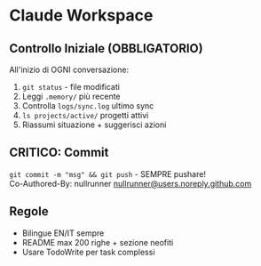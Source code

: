 # Claude Workspace

## Controllo Iniziale (OBBLIGATORIO)
All'inizio di OGNI conversazione:
1. `git status` - file modificati
2. Leggi `.memory/` più recente 
3. Controlla `logs/sync.log` ultimo sync
4. `ls projects/active/` progetti attivi
5. Riassumi situazione + suggerisci azioni

## CRITICO: Commit
`git commit -m "msg" && git push` - SEMPRE pushare!  
Co-Authored-By: nullrunner <nullrunner@users.noreply.github.com>

## Regole
- Bilingue EN/IT sempre
- README max 200 righe + sezione neofiti  
- Usare TodoWrite per task complessi